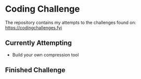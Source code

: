 # Coding Challenge
The repository contains my attempts to the challenges found on:\
https://codingchallenges.fyi

## Currently Attempting
- Build your own compression tool

## Finished Challenge